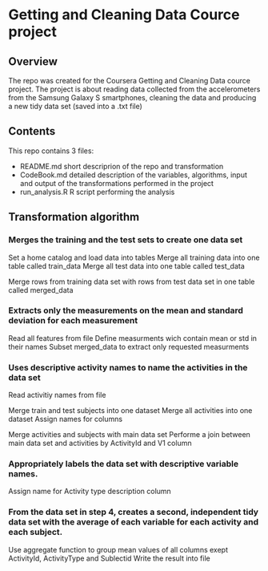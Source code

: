 # Getting and Cleaning Data Cource project

## Overview

The repo was created for the Coursera Getting and Cleaning Data cource project.
The project is about reading data collected from the accelerometers from the Samsung Galaxy S smartphones, cleaning the data and producing a new tidy data set (saved into a .txt file)

## Contents

This repo contains 3 files:

- README.md  short descriprion of the repo and transformation
- CodeBook.md detailed description of the variables, algorithms, input and output of the transformations performed in the project 
- run_analysis.R R script performing the analysis

## Transformation algorithm

### Merges the training and the test sets to create one data set

Set a home catalog and load data into tables
Merge all training data into one table called train_data
Merge all test data into one table called test_data 

Merge rows from training data set with rows from test data set in one table called merged_data

### Extracts only the measurements on the mean and standard deviation for each measurement

Read all features from file
Define measurments wich contain mean or std in their names
Subset merged_data to extract only requested measurments

### Uses descriptive activity names to name the activities in the data set

Read activitiy names from file 

Merge train and test subjects into one dataset
Merge all activities into one dataset
Assign names for columns

Merge activities and subjects with main data set
Performe a join between main data set and activities by ActivityId and V1 column


### Appropriately labels the data set with descriptive variable names. 
Assign name for Activity type description column


### From the data set in step 4, creates a second, independent tidy data set with the average of each variable for each activity and each subject.

Use aggregate function to group mean values of all columns exept ActivityId, ActivityType and Sublectid
Write the result into file


